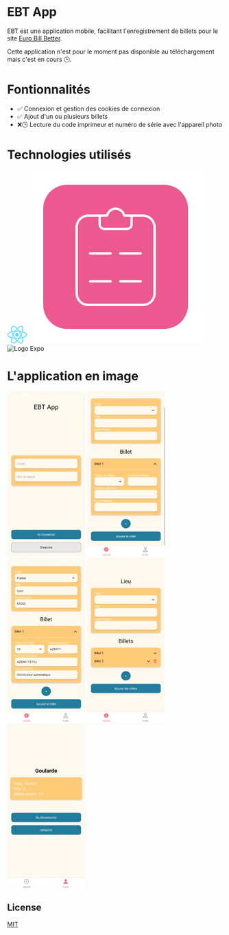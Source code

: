 # EBT App

EBT est une application mobile, facilitant l'enregistrement de billets pour le site [Euro Bill Better](https///eurobilltracker.com/).

Cette application n'est pour le moment pas disponible au téléchargement mais c'est en cours 🕒.

# Fontionnalités
- ✅ Connexion et gestion des cookies de connexion
- ✅ Ajout d'un ou plusieurs billets
- ❌🕒 Lecture du code imprimeur et numéro de série avec l'appareil photo

# Technologies utilisés
![Logo React Native](/assets/rn_logo.svg)
![Logo React Hook Form](/assets/react-hook-form-logo.svg)
![Logo Expo](/assets/expo_logo.svg)
# L'application en image
[![Login](assets/screenshots/small/login-screenshot.jpg)](assets/screenshots/original/login-screenshot.jpg)
[![AddBill](assets/screenshots/small/addabillempty-screenshot.jpg)](assets/screenshots/original/addabillempty-screenshot.jpg)
[![AddBill](assets/screenshots/small/addabill-screenshot.jpg)](assets/screenshots/original/addabill-screenshot.jpg)
[![AddBills](assets/screenshots/small/addbills-screenshot.jpg)](assets/screenshots/original/addbills-screenshot.jpg)
[![AddBills](assets/screenshots/small/profile-screenshot.jpg)](assets/screenshots/original/profile-screenshot.jpg)

## License

[MIT](/LICENSE)
